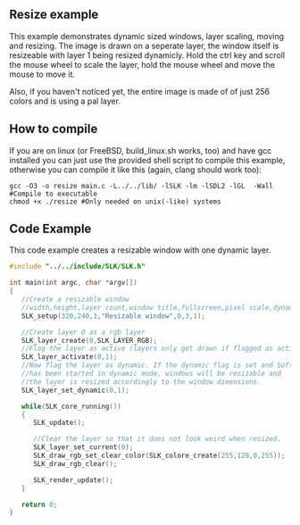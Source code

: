 ## Resize example

This example demonstrates dynamic sized windows, layer scaling, moving and resizing. The image is drawn on a seperate layer, the window itself is resizeable with layer 1 being resized dynamicly. Hold the ctrl key and scroll the mouse wheel to scale the layer, hold the mouse wheel and move the mouse to move it.

Also, if you haven't noticed yet, the entire image is made of of just 256 colors and is using a pal layer.

## How to compile

If you are on linux (or FreeBSD, build_linux.sh works, too)  and have gcc installed you can just use the provided shell script to compile this example, otherwise you can compile it like this (again, clang should work too):


```
gcc -O3 -o resize main.c -L../../lib/ -lSLK -lm -lSDL2 -lGL  -Wall #Compile to executable
chmod +x ./resize #Only needed on unix(-like) systems
```

## Code Example

This code example creates a resizable window with one dynamic layer.

```c
#include "../../include/SLK/SLK.h"

int main(int argc, char *argv[])
{
   //Create a resizable window
   //width,height,layer count,window title,fullscreen,pixel scale,dynamic
   SLK_setup(320,240,1,"Resizable window",0,3,1);

   //Create layer 0 as a rgb layer
   SLK_layer_create(0,SLK_LAYER_RGB);
   //Flag the layer as active (layers only get drawn if flagged as active)
   SLK_layer_activate(0,1);
   //Now flag the layer as dynamic. If the dynamic flag is set and SoftLK
   //has been started in dynamic mode, windows will be resizable and
   //the layer is resized accordingly to the window dimensions.
   SLK_layer_set_dynamic(0,1);

   while(SLK_core_running())
   {
      SLK_update();

      //Clear the layer so that it does not look weird when resized.
      SLK_layer_set_current(0);
      SLK_draw_rgb_set_clear_color(SLK_colore_create(255,128,0,255));
      SLK_draw_rgb_clear();

      SLK_render_update();
   }

   return 0;
}
```
